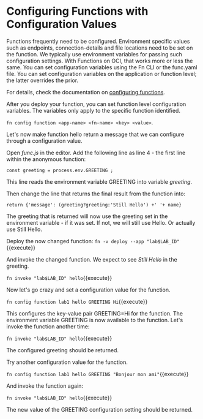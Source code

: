 # Configuring Functions with Configuration Values

Functions frequently need to be configured. Environment specific values such as endpoints, connection-details and file locations need to be set on the function. We typically use environment variables for passing such configuration settings. With Functions on OCI, that works more or less the same. You can set configuration variables using the Fn CLI or the func.yaml file. You can set configuration variables on the application or function level; the latter overrides the prior.

For details, check the documentation on [configuring functions](https://github.com/fnproject/docs/blob/master/fn/develop/configs.md).

After you deploy your function, you can set function level configuration variables. The variables only apply to the specific function identified.

`fn config function <app-name> <fn-name> <key> <value>`.

Let's now make function hello return a message that we can configure through a configuration value.

Open *func.js* in the editor. Add the following line as line 4 - the first line within the anonymous function:  

`const greeting = process.env.GREETING ;`

This line reads the environment variable GREETING into variable *greeting*.

Then change the line that returns the final result from the function into:

`return {'message': (greeting?greeting:'Still Hello') +' '+ name}`

The greeting that is returned will now use the greeting set in the environment variable - if it was set. If not, we will still use Hello. Or actually use Still Hello.

Deploy the now changed function:
`fn -v deploy --app "lab$LAB_ID"`{{execute}}

And invoke the changed function. We expect to see *Still Hello* in the greeting.

`fn invoke "lab$LAB_ID" hello`{{execute}}

Now let's go crazy and set a configuration value for the function.

`fn config function lab1 hello GREETING Hi`{{execute}}

This configures the key-value pair GREETING=Hi for the function. The environment variable GREETING is now available to the function. Let's invoke the function another time:

`fn invoke "lab$LAB_ID" hello`{{execute}}

The configured greeting should be returned.

Try another configuration value for the function.

`fn config function lab1 hello GREETING "Bonjour mon ami"`{{execute}}

And invoke the function again:

`fn invoke "lab$LAB_ID" hello`{{execute}}

The new value of the GREETING configuration setting should be returned.




